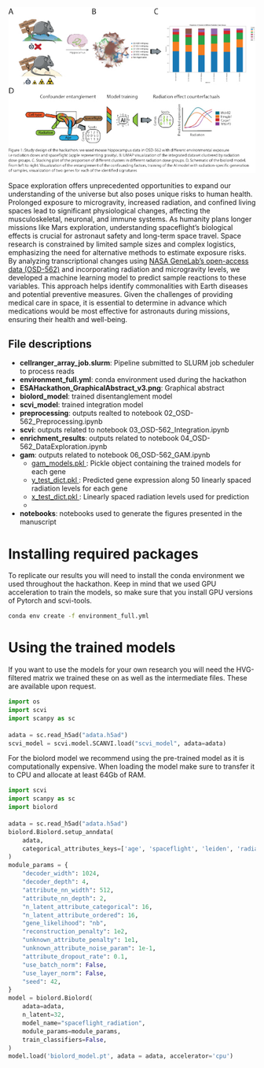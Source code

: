 
![workflow](ESAHackathon_GraphicalAbstract_v3.jpg)

Space exploration offers unprecedented opportunities to expand our understanding of the universe but also poses unique risks to human health. Prolonged exposure to microgravity, increased radiation, and confined living spaces lead to significant physiological changes, affecting the musculoskeletal, neuronal, and immune systems. As humanity plans longer missions like Mars exploration, understanding spaceflight’s biological effects is crucial for astronaut safety and long-term space travel. Space research is constrained by limited sample sizes and complex logistics, emphasizing the need for alternative methods to estimate exposure risks. By analyzing transcriptional changes using [NASA GeneLab’s open-access data (OSD-562)](https://osdr.nasa.gov/bio/repo/data/studies/OSD-562) and incorporating radiation and microgravity levels, we developed a machine learning model to predict sample reactions to these variables. This approach helps identify commonalities with Earth diseases and potential preventive measures. Given the challenges of providing medical care in space, it is essential to determine in advance which medications would be most effective for astronauts during missions, ensuring their health and well-being.


## File descriptions
- **cellranger_array_job.slurm**: Pipeline submitted to SLURM job scheduler to process reads
- **environment_full.yml**: conda environment used during the hackathon
- **ESAHackathon_GraphicalAbstract_v3.png**: Graphical abstract
- **biolord_model**: trained disentanglement model
- **scvi_model**: trained integration model
- **preprocessing**: outputs realted to notebook 02_OSD-562_Preprocessing.ipynb
- **scvi**: outputs related to notebook 03_OSD-562_Integration.ipynb
- **enrichment_results**: outputs related to notebook 04_OSD-562_DataExploration.ipynb
- **gam**: outputs related to notebook 06_OSD-562_GAM.ipynb
     - <u>gam_models.pkl </u>: Pickle object containing the trained models for each gene
     - <u>y_test_dict.pkl </u>: Predicted gene expression along 50 linearly spaced radiation levels for each gene
     - <u>x_test_dict.pkl </u>: Linearly spaced radiation levels used for prediction
     - 
- **notebooks**: notebooks used to generate the figures presented in the manuscript

# Installing required packages

To replicate our results you will need to install the conda environment we used throughout the hackathon. Keep in mind that we used GPU acceleration to train the models, so make sure that you install GPU versions of Pytorch and scvi-tools.

```bash
conda env create -f environment_full.yml
```

# Using the trained models

If you want to use the models for your own research you will need the HVG-filtered matrix we trained these on as well as the intermediate files. These are available upon request. 


``` python
import os
import scvi
import scanpy as sc

adata = sc.read_h5ad("adata.h5ad")
scvi_model = scvi.model.SCANVI.load("scvi_model", adata=adata)
```

For the biolord model we recommend using the pre-trained model as it is computationally expensive. When loading the model make sure to transfer it to CPU and allocate at least 64Gb of RAM. 

``` python
import scvi
import scanpy as sc
import biolord

adata = sc.read_h5ad("adata.h5ad")
biolord.Biolord.setup_anndata(
    adata,
    categorical_attributes_keys=['age', 'spaceflight', 'leiden', 'radiation'],
)
module_params = {
    "decoder_width": 1024,
    "decoder_depth": 4,
    "attribute_nn_width": 512,
    "attribute_nn_depth": 2,
    "n_latent_attribute_categorical": 16,
    "n_latent_attribute_ordered": 16,
    "gene_likelihood": "nb",
    "reconstruction_penalty": 1e2,
    "unknown_attribute_penalty": 1e1,
    "unknown_attribute_noise_param": 1e-1,
    "attribute_dropout_rate": 0.1,
    "use_batch_norm": False,
    "use_layer_norm": False,
    "seed": 42,
}
model = biolord.Biolord(
    adata=adata,
    n_latent=32,
    model_name="spaceflight_radiation",
    module_params=module_params,
    train_classifiers=False,
)
model.load('biolord_model.pt', adata = adata, accelerator='cpu')
```

